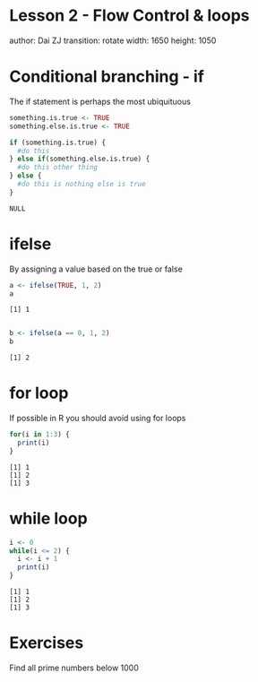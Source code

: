 Lesson 2 - Flow Control & loops
========================================================
author: Dai ZJ
transition: rotate
width: 1650
height: 1050



Conditional branching - if
========================================================
The if statement is perhaps the most ubiquituous 


```r
something.is.true <- TRUE
something.else.is.true <- TRUE

if (something.is.true) {
  #do this
} else if(something.else.is.true) {
  #do this other thing
} else {
  #do this is nothing else is true
}
```

```
NULL
```


ifelse
========================================================
By assigning a value based on the true or false


```r
a <- ifelse(TRUE, 1, 2)
a
```

```
[1] 1
```

```r

b <- ifelse(a == 0, 1, 2)
b
```

```
[1] 2
```


for loop
========================================================
If possible in R you should avoid using for loops

```r
for(i in 1:3) {
  print(i)
}
```

```
[1] 1
[1] 2
[1] 3
```


while loop
========================================================

```r
i <- 0
while(i <= 2) {
  i <- i + 1
  print(i)
}
```

```
[1] 1
[1] 2
[1] 3
```


Exercises
========================================================
Find all prime numbers below 1000
